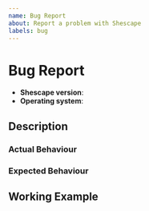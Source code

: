 ```yaml
---
name: Bug Report
about: Report a problem with Shescape
labels: bug
---
```


# Bug Report

- **Shescape version**: <!-- see package.json -->
- **Operating system**: <!-- e.g. Windows 10 -->

## Description

<!-- Describe the bug in general terms -->

### Actual Behaviour

<!-- Describe the actual behaviour of the package you're observing -->

### Expected Behaviour

<!-- Describe the behaviour you would have expected from the package -->

## Working Example

<!--
Provide a small working example that reproduces the bug, e.g.:
  - In-text code snippets (only if the example is tiny)
  - A link to a gist
  - A link to a repository
-->
